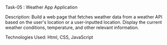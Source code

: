 Task-05 : Weather App Application

Description:
 Build a web page that fetches weather data from a weather API based on the user's location or a user-inputted location. Display the current weather conditions, temperature, and other relevant information.

Technologies Used: Html, CSS, JavaScript
